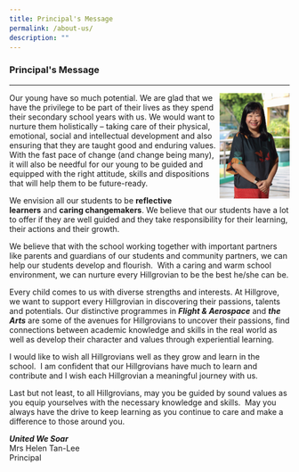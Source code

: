 ```yaml
---
title: Principal's Message
permalink: /about-us/
description: ""
---
```

### **Principal's Message**
-----------------------------------------------------------------

<img src="/images/principal.jpg" 
     style="width:25%" align = right>
		 
Our young have so much potential. We are glad that we have the privilege to be part of their lives as they spend their secondary school years with us. We would want to nurture them holistically – taking care of their physical, emotional, social and intellectual development and also ensuring that they are taught good and enduring values.  With the fast pace of change (and change being many), it will also be needful for our young to be guided and equipped with the right attitude, skills and dispositions that will help them to be future-ready.

We envision all our students to be **reflective learners** and **caring changemakers**. We believe that our students have a lot to offer if they are well guided and they take responsibility for their learning, their actions and their growth.

We believe that with the school working together with important partners like parents and guardians of our students and community partners, we can help our students develop and flourish.  With a caring and warm school environment, we can nurture every Hillgrovian to be the best he/she can be.

Every child comes to us with diverse strengths and interests. At Hillgrove, we want to support every Hillgrovian in discovering their passions, talents and potentials. Our distinctive programmes in **_Flight & Aerospace_** and **_the Arts_** are some of the avenues for Hillgrovians to uncover their passions, find connections between academic knowledge and skills in the real world as well as develop their character and values through experiential learning.

I would like to wish all Hillgrovians well as they grow and learn in the school.  I am confident that our Hillgrovians have much to learn and contribute and I wish each Hillgrovian a meaningful journey with us.

Last but not least, to all Hillgrovians, may you be guided by sound values as you equip yourselves with the necessary knowledge and skills.  May you always have the drive to keep learning as you continue to care and make a difference to those around you.

**_United We Soar_** <br>
Mrs Helen Tan-Lee<br>
Principal